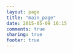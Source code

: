 ```yaml
---
layout: page
title: "main_page"
date: 2015-05-09 16:15
comments: true
sharing: true
footer: true
---
```

